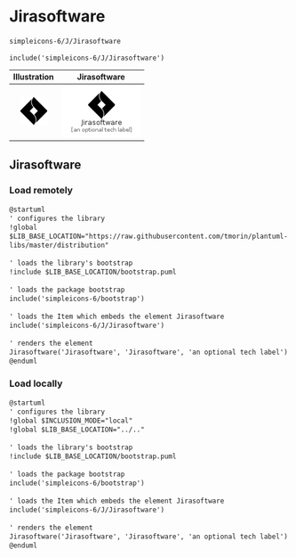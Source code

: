 # Jirasoftware


```text
simpleicons-6/J/Jirasoftware
```

```text
include('simpleicons-6/J/Jirasoftware')
```



| Illustration | Jirasoftware |
| :---: | :---: |
| ![illustration for Illustration](../../simpleicons-6/J/Jirasoftware.png) | ![illustration for Jirasoftware](../../simpleicons-6/J/Jirasoftware.Local.png) |




## Jirasoftware

### Load remotely
```plantuml
@startuml
' configures the library
!global $LIB_BASE_LOCATION="https://raw.githubusercontent.com/tmorin/plantuml-libs/master/distribution"

' loads the library's bootstrap
!include $LIB_BASE_LOCATION/bootstrap.puml

' loads the package bootstrap
include('simpleicons-6/bootstrap')

' loads the Item which embeds the element Jirasoftware
include('simpleicons-6/J/Jirasoftware')

' renders the element
Jirasoftware('Jirasoftware', 'Jirasoftware', 'an optional tech label')
@enduml
```

### Load locally
```plantuml
@startuml
' configures the library
!global $INCLUSION_MODE="local"
!global $LIB_BASE_LOCATION="../.."

' loads the library's bootstrap
!include $LIB_BASE_LOCATION/bootstrap.puml

' loads the package bootstrap
include('simpleicons-6/bootstrap')

' loads the Item which embeds the element Jirasoftware
include('simpleicons-6/J/Jirasoftware')

' renders the element
Jirasoftware('Jirasoftware', 'Jirasoftware', 'an optional tech label')
@enduml
```


